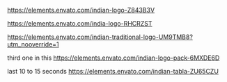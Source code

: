 
https://elements.envato.com/indian-logo-Z843B3V

https://elements.envato.com/india-logo-RHCRZST

https://elements.envato.com/indian-traditional-logo-UM9TMB8?utm_nooverride=1

third one in this https://elements.envato.com/indian-logo-pack-6MXDE6D

last 10 to 15 seconds https://elements.envato.com/indian-tabla-ZU65CZU